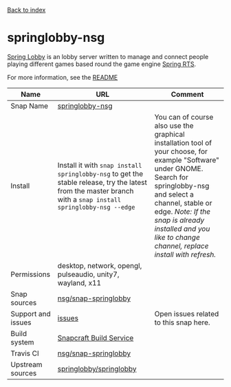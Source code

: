[Back to index](/)

# springlobby-nsg

[Spring Lobby](https://springlobby.info) is an lobby server written to manage and connect people playing different games based round the game engine [Spring RTS](https://springrts.com).

For more information, see the [README](https://github.com/nsg/snap-springlobby/blob/master/README.md)

| Name | URL | Comment |
|------|-----|---------|
| Snap Name| [springlobby-nsg](https://snapcraft.io/springlobby-nsg) ||
| Install | Install it with `snap install springlobby-nsg` to get the stable release, try the latest from the master branch with a `snap install springlobby-nsg --edge` | You can of course also use the graphical installation tool of your choose, for example "Software" under GNOME. Search for springlobby-nsg and select a channel, stable or edge. *Note: If the snap is already installed and you like to change channel, replace install with refresh.* | 
| Permissions | desktop, network, opengl, pulseaudio, unity7, wayland, x11 | |
| Snap sources | [nsg/snap-springlobby](https://github.com/nsg/snap-springlobby) | |
| Support and issues | [issues](https://github.com/nsg/snap-springlobby/issues) | Open issues related to this snap here. |
| Build system | [Snapcraft Build Service](https://build.snapcraft.io/user/nsg/snap-springlobby) | |
| Travis CI | [nsg/snap-springlobby](https://travis-ci.org/nsg/snap-springlobby) | |
| Upstream sources | [springlobby/springlobby](https://github.com/springlobby/springlobby) | |
